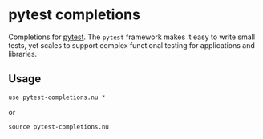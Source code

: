 # pytest completions

Completions for [pytest](https://docs.pytest.org/en/latest/). The `pytest` framework makes it easy to write small tests, yet scales to support complex functional testing for applications and libraries.

## Usage

```nushell
use pytest-completions.nu *
```

or

```nushell
source pytest-completions.nu
```
